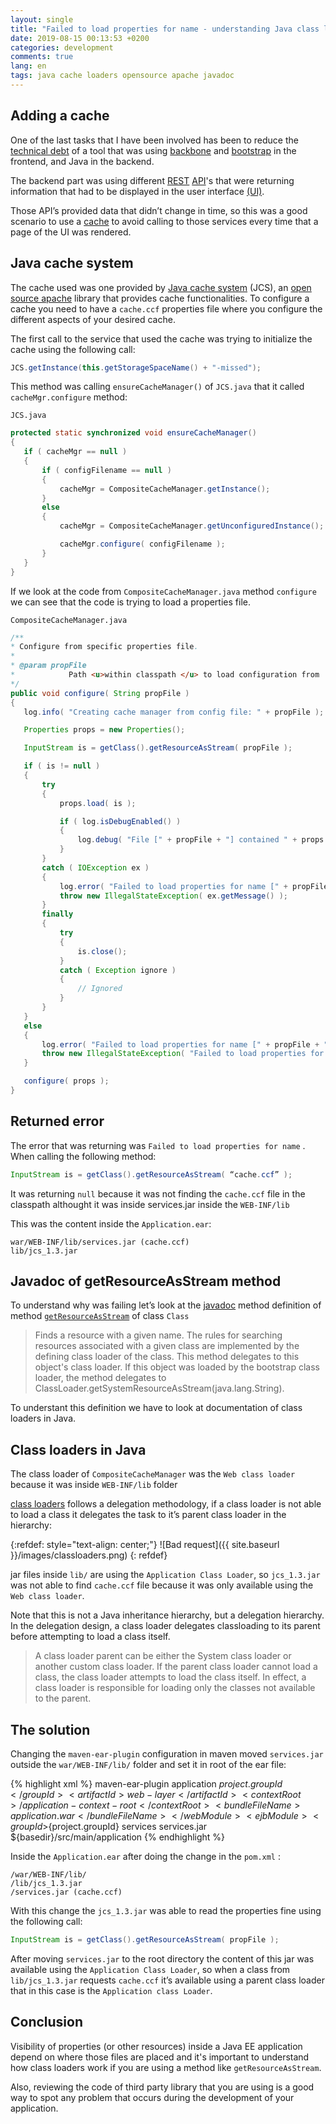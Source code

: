 ```yaml
---
layout: single
title: "Failed to load properties for name - understanding Java class loaders"
date: 2019-08-15 00:13:53 +0200
categories: development
comments: true
lang: en
tags: java cache loaders opensource apache javadoc
---
```


Adding a cache
-------------------------
One of the last tasks that I have been involved has been to reduce the <a href="https://en.wikipedia.org/wiki/Technical_debt">technical debt</a> of a tool that was using <a href="https://backbonejs.org/">backbone</a> and <a href="https://getbootstrap.com/">bootstrap</a> in the frontend, and Java in the backend. 

The backend part was using different <a href="https://en.wikipedia.org/wiki/Representational_state_transfer">REST</a> <a href="https://en.wikipedia.org/wiki/Application_programming_interface">API</a>'s that were returning information that had to be displayed in the user interface <a href="https://en.wikipedia.org/wiki/User_interface">(UI)</a>. 

Those API’s provided data that didn’t change in time, so this was a good scenario to use a <a href="https://en.wikipedia.org/wiki/Cache_(computing)">cache</a> to avoid calling to those services every time that a page of the UI was rendered. 

Java cache system
--------------------------
The cache used was one provided by <a href="https://commons.apache.org/proper/commons-jcs/">Java cache system</a> (JCS), an <a href="https://www.apache.org/">open source apache</a> library that provides cache functionalities. To configure a cache you need to have a `cache.ccf` properties file where you configure the different aspects of your desired cache. 

The first call to the service that used the cache was trying to initialize the cache using the following call:

```java
JCS.getInstance(this.getStorageSpaceName() + "-missed");
```

This method was calling `ensureCacheManager()` of `JCS.java` that it called `cacheMgr.configure` method:

`JCS.java`

```java
protected static synchronized void ensureCacheManager()
{
   if ( cacheMgr == null )
   {
       if ( configFilename == null )
       {
           cacheMgr = CompositeCacheManager.getInstance();
       }
       else
       {
           cacheMgr = CompositeCacheManager.getUnconfiguredInstance();

           cacheMgr.configure( configFilename );
       }
   }
}
```

If we look at the code from `CompositeCacheManager.java` method `configure` we can see that the code is trying to load a properties file.

`CompositeCacheManager.java`

```java
/**
* Configure from specific properties file.
*
* @param propFile
*            Path <u>within classpath </u> to load configuration from
*/
public void configure( String propFile )
{
   log.info( "Creating cache manager from config file: " + propFile );

   Properties props = new Properties();

   InputStream is = getClass().getResourceAsStream( propFile );

   if ( is != null )
   {
       try
       {
           props.load( is );

           if ( log.isDebugEnabled() )
           {
               log.debug( "File [" + propFile + "] contained " + props.size() + " properties" );
           }
       }
       catch ( IOException ex )
       {
           log.error( "Failed to load properties for name [" + propFile + "]", ex );
           throw new IllegalStateException( ex.getMessage() );
       }
       finally
       {
           try
           {
               is.close();
           }
           catch ( Exception ignore )
           {
               // Ignored
           }
       }
   }
   else
   {
       log.error( "Failed to load properties for name [" + propFile + "]" );
       throw new IllegalStateException( "Failed to load properties for name [" + propFile + "]" );
   }

   configure( props );
}

```

Returned error
----------------------------

The error that was returning was `Failed to load properties for name` . When calling the following method:

```java
InputStream is = getClass().getResourceAsStream( “cache.ccf” ); 
```

It was returning `null` because it was not finding the `cache.ccf` file in the classpath althought it was inside services.jar inside the `WEB-INF/lib` 

This was the content inside the `Application.ear`:

```console
war/WEB-INF/lib/services.jar (cache.ccf)
lib/jcs_1.3.jar 
```

Javadoc of getResourceAsStream method
-------------------------------------

To understand why was failing let’s look at the <a href="https://en.wikipedia.org/wiki/Javadoc">javadoc</a> method definition of method <a href="https://docs.oracle.com/javase/8/docs/api/java/lang/Class.html#getResourceAsStream-java.lang.String-">`getResourceAsStream`</a> of class `Class`

> Finds a resource with a given name. The rules for searching resources associated with a given class are implemented by the defining class loader of the class. This method delegates to this object's class loader. If this object was loaded by the bootstrap class loader, the method delegates to ClassLoader.getSystemResourceAsStream(java.lang.String).

To understant this definition we have to look at documentation of class loaders in Java.

Class loaders in Java
-------------------------------------

The class loader of `CompositeCacheManager` was the `Web class loader` because it was inside `WEB-INF/lib` folder 

<a href="https://docs.oracle.com/cd/E19501-01/819-3659/beadf/index.html">class loaders</a> follows a delegation methodology, if a class loader is not able to load a class it delegates the task to it’s parent class loader in the hierarchy:

{:refdef: style="text-align: center;"}
![Bad request]({{ site.baseurl }}/images/classloaders.png)
{: refdef}

jar files inside `lib/` are using the `Application Class Loader`, so `jcs_1.3.jar` was not able to find `cache.ccf` file because it was only available using the `Web class loader`. 

Note that this is not a Java inheritance hierarchy, but a delegation hierarchy. In the delegation design, a class loader delegates classloading to its parent before attempting to load a class itself. 

> A class loader parent can be either the System class loader or another custom class loader. If the parent class loader cannot load a class, the class loader attempts to load the class itself. In effect, a class loader is responsible for loading only the classes not available to the parent.

The solution
----------------------------
Changing the `maven-ear-plugin` configuration in maven moved `services.jar` outside the `war/WEB-INF/lib/` folder and set it in root of the ear file:

{% highlight xml %}
<plugin>
   <artifactId>maven-ear-plugin</artifactId>
   <configuration>
       <finalName>application</finalName>
       <modules>
           <webModule>
               <groupId>${project.groupId}</groupId>
               <artifactId>web-layer</artifactId>
               <contextRoot>/application-context-root</contextRoot>
               <bundleFileName>application.war</bundleFileName>
           </webModule>
           <ejbModule>
               <groupId>${project.groupId}</groupId>
               <artifactId>services</artifactId>
               <bundleFileName>services.jar</bundleFileName>
           </ejbModule>
       </modules>
       <earSourceDirectory>${basedir}/src/main/application</earSourceDirectory>
      </configuration>
</plugin>
{% endhighlight %}

Inside the `Application.ear` after doing the change in the `pom.xml` :

```console
/war/WEB-INF/lib/
/lib/jcs_1.3.jar     
/services.jar (cache.ccf)
```

With this change the `jcs_1.3.jar` was able to read the properties fine using the following call: 

```java
InputStream is = getClass().getResourceAsStream( propFile ); 
```

After moving `services.jar` to the root directory the content of this jar was available using the `Application Class Loader`, so when a class from `lib/jcs_1.3.jar` requests `cache.ccf` it’s available using a parent class loader that in this case is the `Application class Loader`.

Conclusion
-----------------------
Visibility of properties (or other resources) inside a Java EE application depend on where those files are placed and it's important to understand how class loaders work if you are using a method like `getResourceAsStream`.

Also, reviewing the code of third party library that you are using is a good way to spot any problem that occurs during the development of your application.












  












